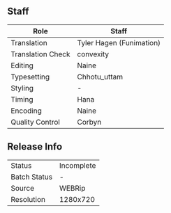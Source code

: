 ## Staff

| Role              | Staff                               |
|-------------------|-------------------------------------|
| Translation       | Tyler Hagen (Funimation)            |
| Translation Check | convexity                           |
| Editing           | Naine                               |
| Typesetting       | Chhotu_uttam                        |
| Styling           | -                                   |
| Timing            | Hana                                |
| Encoding          | Naine                               |
| Quality Control   | Corbyn                              |

## Release Info

|              |           |
|--------------|-----------|
| Status       | Incomplete|
| Batch Status | -         |
| Source       | WEBRip    |
| Resolution   | 1280x720  |
